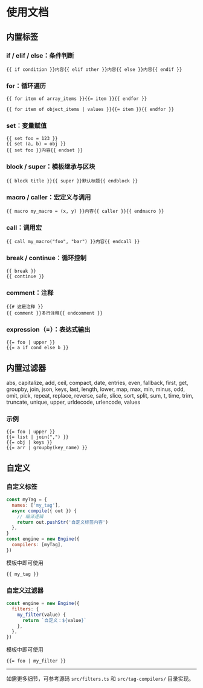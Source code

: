 # 使用文档

## 内置标签

### **if / elif / else**：条件判断

```janja
{{ if condition }}内容{{ elif other }}内容{{ else }}内容{{ endif }}
```

### **for**：循环遍历

```janja
{{ for item of array_items }}{{= item }}{{ endfor }}
```

```janja
{{ for item of object_items | values }}{{= item }}{{ endfor }}
```

### **set**：变量赋值

```janja
{{ set foo = 123 }}
{{ set (a, b) = obj }}
{{ set foo }}内容{{ endset }}
```

### **block / super**：模板继承与区块

```janja
{{ block title }}{{ super }}默认标题{{ endblock }}
```

### **macro / caller**：宏定义与调用

```janja
{{ macro my_macro = (x, y) }}内容{{ caller }}{{ endmacro }}
```

### **call**：调用宏

```janja
{{ call my_macro("foo", "bar") }}内容{{ endcall }}
```

### **break / continue**：循环控制

```janja
{{ break }}
{{ continue }}
```

### **comment**：注释

```janja
{{# 这是注释 }}
{{ comment }}多行注释{{ endcomment }}
```

### **expression（=）**：表达式输出

```janja
{{= foo | upper }}
{{= a if cond else b }}
```

## 内置过滤器

abs, capitalize, add, ceil, compact, date, entries, even, fallback, first, get, groupby, join, json, keys, last, length, lower, map, max, min, minus, odd, omit, pick, repeat, replace, reverse, safe, slice, sort, split, sum, t, time, trim, truncate, unique, upper, urldecode, urlencode, values

### 示例

```janja
{{= foo | upper }}
{{= list | join(",") }}
{{= obj | keys }}
{{= arr | groupby(key_name) }}
```

## 自定义

### 自定义标签

```javascript
const myTag = {
  names: ['my_tag'],
  async compile({ out }) {
    // 编译逻辑
    return out.pushStr('自定义标签内容')
  },
}
const engine = new Engine({
  compilers: [myTag],
})
```

模板中即可使用

```janja
{{ my_tag }}
```

### 自定义过滤器

```javascript
const engine = new Engine({
  filters: {
    my_filter(value) {
      return `自定义：${value}`
    },
  },
})
```

模板中即可使用

```janja
{{= foo | my_filter }}
```

---

如需更多细节，可参考源码 `src/filters.ts` 和 `src/tag-compilers/` 目录实现。
